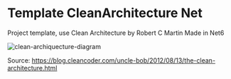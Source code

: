 # Template CleanArchitecture Net

Project template, use Clean Architecture by Robert C Martin
Made in Net6


![clean-archiquecture-diagram](https://user-images.githubusercontent.com/20427908/185510853-ebf9d653-9b99-40cc-88c4-a375932f77cb.jpg)


Source: https://blog.cleancoder.com/uncle-bob/2012/08/13/the-clean-architecture.html
